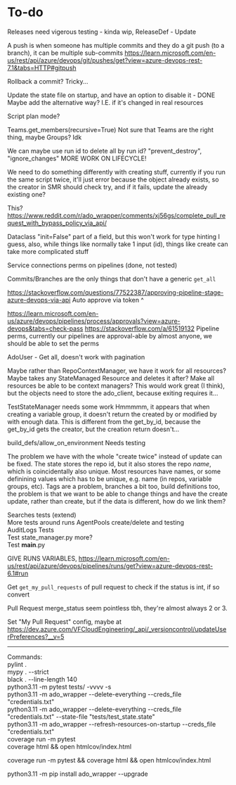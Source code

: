 # To-do

Releases need vigerous testing - kinda wip, ReleaseDef - Update

A push is when someone has multiple commits and they do a git push (to a branch), it can be multiple sub-commits
<https://learn.microsoft.com/en-us/rest/api/azure/devops/git/pushes/get?view=azure-devops-rest-7.1&tabs=HTTP#gitpush>

Rollback a commit? Tricky...

Update the state file on startup, and have an option to disable it - DONE
Maybe add the alternative way? I.E. if it's changed in real resources

Script plan mode?

Teams.get_members(recursive=True)  Not sure that Teams are the right thing, maybe Groups? Idk

We can maybe use run id to delete all by run id? "prevent_destroy", "ignore_changes"
MORE WORK ON LIFECYCLE!

We need to do something differently with creating stuff, currently if you run the same script twice, it'll just error because the
object already exists, so the creator in SMR should check try, and if it fails, update the already existing one?

This?
<https://www.reddit.com/r/ado_wrapper/comments/xj56gs/complete_pull_request_with_bypass_policy_via_api/>

Dataclass "init=False" part of a field, but this won't work for type hinting I guess, also, while things like
normally take 1 input (id), things like create can take more complicated stuff

Service connections perms on pipelines (done, not tested)

Commits/Branches are the only things that don't have a generic `get_all`

<https://stackoverflow.com/questions/77522387/approving-pipeline-stage-azure-devops-via-api>
Auto approve via token ^

<https://learn.microsoft.com/en-us/azure/devops/pipelines/process/approvals?view=azure-devops&tabs=check-pass>
<https://stackoverflow.com/a/61519132>
Pipeline perms, currently our pipelines are approval-able by almost anyone, we should be able to set the perms

AdoUser - Get all, doesn't work with pagination

Maybe rather than RepoContextManager, we have it work for all resources? Maybe takes any StateManaged Resource and deletes it after?
Make all resources be able to be context managers?
This would work great (I think), but the objects need to store the ado_client, because exiting requires it...

TestStateManager needs some work
Hmmmmm, it appears that when creating a variable group, it doesn't return the created by or modified by with enough data.
This is different from the get_by_id, because the get_by_id gets the creator, but the creation return doesn't...

build_defs/allow_on_environment Needs testing

The problem we have with the whole "create twice" instead of update can be fixed.
The state stores the repo id, but it also stores the repo *name*, which is coincidentally also unique.
Most resources have names, or some definining values which has to be unique, e.g. name (in repos, variable groups, etc).
Tags are a problem, branches a bit too, build definitions too, the problem is that we want to be able to change things and
have the create update, rather than create, but if the data is different, how do we link them?  

Searches tests (extend)  
More tests around runs
AgentPools create/delete and testing  
AuditLogs Tests  
Test state_manager.py more?  
Test __main__.py  

GIVE RUNS VARIABLES, https://learn.microsoft.com/en-us/rest/api/azure/devops/pipelines/runs/get?view=azure-devops-rest-6.1#run

Get `get_my_pull_requests` of pull request to check if the status is int, if so convert  

Pull Request merge_status seem pointless tbh, they're almost always 2 or 3.

Set "My Pull Request" config, maybe at <https://dev.azure.com/VFCloudEngineering/_api/_versioncontrol/updateUserPreferences?__v=5>

-----  

Commands:  
pylint .  
mypy . --strict  
black . --line-length 140  
python3.11 -m pytest tests/ -vvvv -s  
python3.11 -m ado_wrapper --delete-everything --creds_file "credentials.txt"  
python3.11 -m ado_wrapper --delete-everything --creds_file "credentials.txt" --state-file "tests/test_state.state"  
python3.11 -m ado_wrapper --refresh-resources-on-startup --creds_file "credentials.txt"  
coverage run -m pytest  
coverage html && open htmlcov/index.html  

coverage run -m pytest && coverage html && open htmlcov/index.html  

python3.11 -m pip install ado_wrapper --upgrade  
